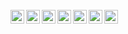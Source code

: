 <br/>

<a href="https://www.linkedin.com/in/jferreira33/">
  <img align="left" alt="Linkedin" width="22px" src="https://cdn.jsdelivr.net/npm/simple-icons@v3/icons/linkedin.svg" />
</a>




<img align="left" alt="JavaScript" width="22px" src="https://cdn.jsdelivr.net/npm/simple-icons@3.13.0/icons/javascript.svg" />
<img align="left" alt="Java" width="22px" src="https://cdn.jsdelivr.net/npm/simple-icons@3.13.0/icons/java.svg" />



<img align="left" alt="CSS" width="22px" src="https://cdn.jsdelivr.net/npm/simple-icons@3.13.0/icons/css3.svg" />

<img align="left" alt="HTML" width="22px" src="https://cdn.jsdelivr.net/npm/simple-icons@3.13.0/icons/html5.svg" />

<img align="left" alt="Angular" width="22px" src="https://cdn.jsdelivr.net/npm/simple-icons@3.13.0/icons/angularjs.svg" />

<img align="left" alt="MySQL" width="22px" src="https://cdn.jsdelivr.net/npm/simple-icons@3.13.0/icons/mysql.svg" />
